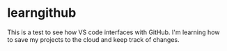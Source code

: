 # learngithub
This is a test to see how VS code interfaces with GitHub. I'm learning how to save my projects to the cloud and keep track of changes.